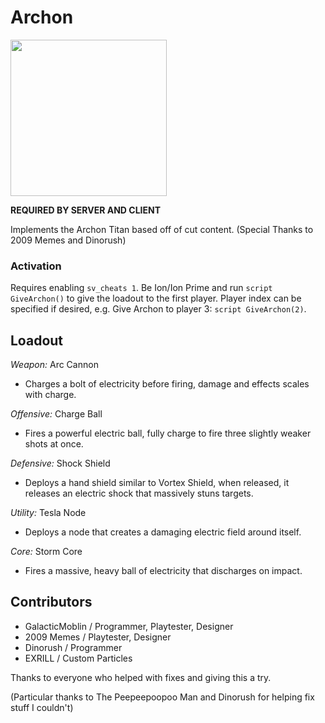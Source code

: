 # Archon

<img src="https://user-images.githubusercontent.com/100473309/157470535-2e49fab4-da3a-4798-b0d5-b4933f818de6.png" width="250" height="250">

**REQUIRED BY SERVER AND CLIENT**

Implements the Archon Titan based off of cut content. (Special Thanks to 2009 Memes and Dinorush)

### Activation
Requires enabling ```sv_cheats 1```. Be Ion/Ion Prime and run ```script GiveArchon()``` to give the loadout to the first player. Player index can be specified if desired, e.g. Give Archon to player 3: ```script GiveArchon(2)```.

## Loadout

*Weapon:* Arc Cannon

- Charges a bolt of electricity before firing, damage and effects scales with charge.

*Offensive:* Charge Ball

- Fires a powerful electric ball, fully charge to fire three slightly weaker shots at once.


*Defensive:* Shock Shield

- Deploys a hand shield similar to Vortex Shield, when released, it releases an electric shock that massively stuns targets.

*Utility:* Tesla Node

- Deploys a node that creates a damaging electric field around itself.

*Core:* Storm Core

- Fires a massive, heavy ball of electricity that discharges on impact.

## Contributors
- GalacticMoblin / Programmer, Playtester, Designer
- 2009 Memes / Playtester, Designer
- Dinorush / Programmer
- EXRILL / Custom Particles

Thanks to everyone who helped with fixes and giving this a try.

(Particular thanks to The Peepeepoopoo Man and Dinorush for helping fix stuff I couldn't)
